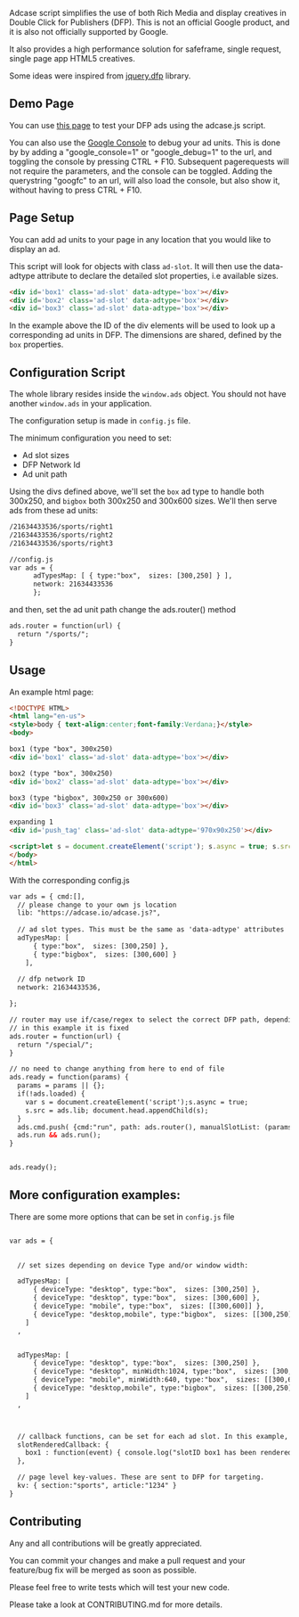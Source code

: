 
Adcase script simplifies the use of both Rich Media and display creatives in Double Click for Publishers (DFP). This is not an official Google product, and it is also not officially supported by Google.

It also provides a high performance solution for safeframe, single request, single page app HTML5 creatives. 

Some ideas were inspired from [jquery.dfp](https://github.com/coop182/jquery.dfp.js) library.


Demo Page
---------

You can use [this page](https://adcase.github.io/adcase.js/examples/simple.html) to test your DFP ads using the adcase.js script.

You can also use the [Google Console](https://support.google.com/dfp_sb/answer/181070?hl=en-GB) to debug your ad units. This is done by by adding a "google_console=1" or "google_debug=1" to the url, and toggling the console by pressing CTRL + F10. Subsequent pagerequests will not require the parameters, and the console can be toggled. Adding the querystring "googfc" to an url, will also load the console, but also show it, without having to press CTRL + F10.

Page Setup
----------

You can add ad units to your page in any location that you would like to display an ad.

This script will look for objects with class `ad-slot`. It will then use the data-adtype attribute to declare the detailed slot properties, i.e available sizes.

```html
<div id='box1' class='ad-slot' data-adtype='box'></div>
<div id='box2' class='ad-slot' data-adtype='box'></div>
<div id='box3' class='ad-slot' data-adtype='box'></div>
```

In the example above the ID of the div elements will be used to look up a corresponding ad units in DFP. The dimensions are shared, defined by the `box` properties.


Configuration Script
--------------------
The whole library resides inside the `window.ads` object. You should not have another `window.ads` in your application.

The configuration setup is made in `config.js` file.

The minimum configuration you need to set:
- Ad slot sizes
- DFP Network Id
- Ad unit path


Using the divs defined above, we'll set the `box` ad type to handle both 300x250, and `bigbox` both 300x250 and 300x600 sizes. We'll then serve ads from these ad units:


```html
/21634433536/sports/right1
/21634433536/sports/right2
/21634433536/sports/right3
```


```html
//config.js
var ads = { 
      adTypesMap: [ { type:"box",  sizes: [300,250] } ],
      network: 21634433536
      }; 
```

and then, set the ad unit path change the ads.router() method


```html
ads.router = function(url) {
  return "/sports/";
}
```





Usage
-----

An example html page:

```html
<!DOCTYPE HTML> 
<html lang="en-us">
<style>body { text-align:center;font-family:Verdana;}</style>
<body>

box1 (type "box", 300x250)
<div id='box1' class='ad-slot' data-adtype='box'></div>

box2 (type "box", 300x250)
<div id='box2' class='ad-slot' data-adtype='box'></div>

box3 (type "bigbox", 300x250 or 300x600)
<div id='box3' class='ad-slot' data-adtype='box'></div>

expanding 1
<div id='push_tag' class='ad-slot' data-adtype='970x90x250'></div>

<script>let s = document.createElement('script'); s.async = true; s.src = "https://adcase.io/demo/config.js"; document.head.appendChild(s);</script>
</body> 
</html>
``` 

With the corresponding config.js
```html
var ads = { cmd:[], 
  // please change to your own js location
  lib: "https://adcase.io/adcase.js?",
  
  // ad slot types. This must be the same as 'data-adtype' attributes
  adTypesMap: [
      { type:"box",  sizes: [300,250] },
      { type:"bigbox",  sizes: [300,600] }
    ],
  
  // dfp network ID
  network: 21634433536, 

}; 

// router may use if/case/regex to select the correct DFP path, depending on document url
// in this example it is fixed 
ads.router = function(url) {
  return "/special/";
}

// no need to change anything from here to end of file
ads.ready = function(params) {
  params = params || {};
  if(!ads.loaded) { 
    var s = document.createElement('script');s.async = true; 
    s.src = ads.lib; document.head.appendChild(s); 
  } 
  ads.cmd.push( {cmd:"run", path: ads.router(), manualSlotList: (params.slots || false) } ); 
  ads.run && ads.run();
}


ads.ready();
```


More configuration examples:
----------------------------

There are some more options that can be set in `config.js` file

```html

var ads = { 

  
  // set sizes depending on device Type and/or window width:

  adTypesMap: [
      { deviceType: "desktop", type:"box",  sizes: [300,250] },
      { deviceType: "desktop", type:"box",  sizes: [300,600] },
      { deviceType: "mobile", type:"box",  sizes: [[300,600]] },
      { deviceType: "desktop,mobile", type:"bigbox",  sizes: [[300,250],[300,600]] },
    ]
  ,


  adTypesMap: [
      { deviceType: "desktop", type:"box",  sizes: [300,250] },
      { deviceType: "desktop", minWidth:1024, type:"box",  sizes: [300,600] },
      { deviceType: "mobile", minWidth:640, type:"box",  sizes: [[300,600]] },
      { deviceType: "desktop,mobile", type:"bigbox",  sizes: [[300,250],[300,600]] },
    ]
  ,



  // callback functions, can be set for each ad slot. In this example, 'box1' is a slot ID
  slotRenderedCallback: {
    box1 : function(event) { console.log("slotID box1 has been rendered. Slot " + (event.isEmpty?"is":"is not") + " empty.") }
  },

  // page level key-values. These are sent to DFP for targeting.
  kv: { section:"sports", article:"1234" }
}
```


Contributing
------------

Any and all contributions will be greatly appreciated.

You can commit your changes and make a pull request and your feature/bug fix will be merged as soon as possible.

Please feel free to write tests which will test your new code.

Please take a look at CONTRIBUTING.md for more details.